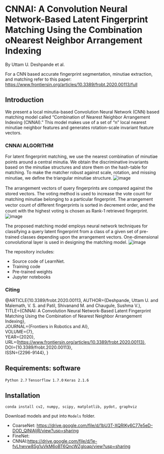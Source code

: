 # CNNAI: A Convolution Neural Network-Based Latent Fingerprint Matching Using the Combination oNearest Neighbor Arrangement Indexing
By Uttam U. Deshpande et al.




For a CNN based accurate fingerprint segmentation, minutiae extraction, and matching refer to this paper: https://www.frontiersin.org/articles/10.3389/frobt.2020.00113/full

## Introduction
We present a local minutia-based Convolution Neural Network (CNN) based matching model called “Combination of Nearest Neighbor Arrangement Indexing (CNNAI).” This model makes use of a set of “n” local nearest minutiae neighbor features and generates rotation-scale invariant feature vectors. 

### CNNAI ALGORITHM
For latent ﬁngerprint matching, we use the nearest combination of minutiae points around a central minutia. We obtain the discriminative invariants based on the minutiae structures and store them on the hash-table for matching. To make the matcher robust against scale, rotation, and missing minutiae, we deﬁne the triangular minutiae structure. 
![image](https://user-images.githubusercontent.com/107185323/196980826-1c24fa65-dfe8-47af-a7ed-d2ec2c80f1db.png)

The arrangement vectors of query ﬁngerprints are compared against the stored vectors. The voting method is used to increase the vote count for matching minutiae belonging to a particular ﬁngerprint. The arrangement vector count of diﬀerent ﬁngerprints is sorted in decrement order, and the count with the highest voting is chosen as Rank-1 retrieved ﬁngerprint.
![image](https://user-images.githubusercontent.com/107185323/196980939-beae49a3-d72a-4843-86e1-d183170b963a.png)

The proposed matching model employs neural network techniques for classifying a query latent ﬁngerprint from a class of a given set of pre-trained classes depending upon the arrangement vectors. One-dimensional convolutional layer is used in designing the matching model. 
![image](https://user-images.githubusercontent.com/107185323/196982908-aabe5cc1-49d2-48f2-99a5-ab822209889d.png)

The repository includes:
* Source code of LearnNet.
* Training code 
* Pre-trained weights 
* Jupyter notebooks

### Citing
@ARTICLE{10.3389/frobt.2020.00113,
AUTHOR={Deshpande, Uttam U. and Malemath, V. S. and Patil, Shivanand M. and Chaugule, Sushma V.},    
TITLE={CNNAI: A Convolution Neural Network-Based Latent Fingerprint Matching Using the Combination of Nearest Neighbor Arrangement Indexing},      
JOURNAL={Frontiers in Robotics and AI},      
VOLUME={7},           
YEAR={2020},        
URL={https://www.frontiersin.org/articles/10.3389/frobt.2020.00113},      	
DOI={10.3389/frobt.2020.00113},      	
ISSN={2296-9144}, 
}

## Requirements: software
`Python 2.7` `Tensorflow 1.7.0` `Keras 2.1.6`

## Installation 
`conda install cv2, numpy, scipy, matplotlib, pydot, graphviz`

Download models and put into `Models` folder.
* CoarseNet: https://drive.google.com/file/d/1bU3T-XQRlKy6C77e5eD-DOD_QlNlAIjR/view?usp=sharing
* FineNet:
* CNNAI:https://drive.google.com/file/d/1e-fvLhwvw8Sg1uVkM6oBT6QncWZgloap/view?usp=sharing
